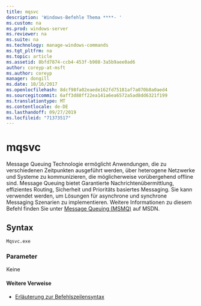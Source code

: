 ```yaml
---
title: mqsvc
description: 'Windows-Befehle Thema ****- '
ms.custom: na
ms.prod: windows-server
ms.reviewer: na
ms.suite: na
ms.technology: manage-windows-commands
ms.tgt_pltfrm: na
ms.topic: article
ms.assetid: 8bfd7874-ccb4-453f-b908-3a5b9aee0ad6
author: coreyp-at-msft
ms.author: coreyp
manager: dongill
ms.date: 10/16/2017
ms.openlocfilehash: 8dcf98fa02eaede162fd75181af7a070b8a0aed4
ms.sourcegitcommit: 6aff3d88ff22ea141a6ea6572a5ad8dd6321f199
ms.translationtype: MT
ms.contentlocale: de-DE
ms.lasthandoff: 09/27/2019
ms.locfileid: "71373517"
---
```

# <a name="mqsvc"></a>mqsvc



Message Queuing Technologie ermöglicht Anwendungen, die zu verschiedenen Zeitpunkten ausgeführt werden, über heterogene Netzwerke und Systeme zu kommunizieren, die möglicherweise vorübergehend offline sind. Message Queuing bietet Garantierte Nachrichtenübermittlung, effizientes Routing, Sicherheit und Prioritäts basiertes Messaging. Sie kann verwendet werden, um Lösungen für asynchrone und synchrone Messaging Szenarien zu implementieren. Weitere Informationen zu diesem Befehl finden Sie unter [Message Queuing (MSMQ)](https://go.microsoft.com/fwlink/?LinkId=248723) auf MSDN.

## <a name="syntax"></a>Syntax

```
Mqsvc.exe
```

### <a name="parameters"></a>Parameter

Keine

#### <a name="additional-references"></a>Weitere Verweise

-   [Erläuterung zur Befehlszeilensyntax](command-line-syntax-key.md)